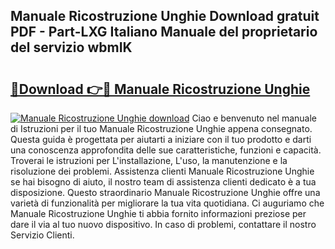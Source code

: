 ## Manuale Ricostruzione Unghie Download gratuit PDF - Part-LXG Italiano Manuale del proprietario del servizio wbmIK

# <h2><a href="http://dfgaec.blite.top/?on=Manuale+Ricostruzione+Unghie">🔗Download 👉🔴 Manuale Ricostruzione Unghie</a></h2>

[![Manuale Ricostruzione Unghie download](https://i.imgur.com/lujVjoI.png)](http://dfgaec.blite.top/?on=Manuale+Ricostruzione+Unghie)
Ciao e benvenuto nel manuale di Istruzioni per il tuo Manuale Ricostruzione Unghie appena consegnato. Questa guida è progettata per aiutarti a iniziare con il tuo prodotto e darti una conoscenza approfondita delle sue caratteristiche, funzioni e capacità. Troverai le istruzioni per L'installazione, L'uso, la manutenzione e la risoluzione dei problemi. Assistenza clienti Manuale Ricostruzione Unghie se hai bisogno di aiuto, il nostro team di assistenza clienti dedicato è a tua disposizione. Questo straordinario Manuale Ricostruzione Unghie offre una varietà di funzionalità per migliorare la tua vita quotidiana. Ci auguriamo che Manuale Ricostruzione Unghie ti abbia fornito informazioni preziose per dare il via al tuo nuovo dispositivo. In caso di problemi, contattare il nostro Servizio Clienti.
